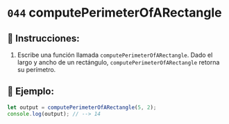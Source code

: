 # `044` computePerimeterOfARectangle

## 📝 Instrucciones:

1. Escribe una función llamada `computePerimeterOfARectangle`. Dado el largo y ancho de un rectángulo, `computePerimeterOfARectangle` retorna su perímetro.

## 📎 Ejemplo:

```Javascript
let output = computePerimeterOfARectangle(5, 2);
console.log(output); // --> 14
```
